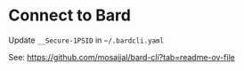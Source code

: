 # Connect to Bard

Update `__Secure-1PSID` in `~/.bardcli.yaml`

See: https://github.com/mosajjal/bard-cli?tab=readme-ov-file